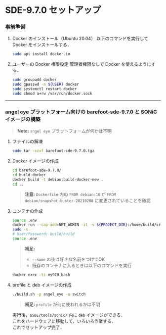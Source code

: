 # SDE-9.7.0 セットアップ
### 事前準備
   1. Docker のインストール（Ubuntu 20.04）
    以下のコマンドを実行して Docker をインストールする．
	   ```bash
	  sudo apt install docker.io
	  ```
   2. ユーザーの Docker 権限設定
  管理者権限なしで Docker を使えるようにする．
	   ```bash
	  sudo groupadd docker
	  sudo gpasswd -a ${USER} docker
	  sudo systemctl restart docker
	  sudo chmod a+rw /var/run/docker.sock
	  ```

---
### angel eye プラットフォーム向けの barefoot-sde-9.7.0 と SONiC イメージの構築
> **Note:** `angel eye` プラットフォームが何かは不明

   1. ファイルの解凍
	  ```bash
	  sudo tar -xzvf barefoot-sde-9.7.0.tgz
	  ```

   2. Docker イメージの作成
	  ```bash
	  cd barefoot-sde-9.7.0/
	  cd build-docker
	  docker build -t debian:build-docker-new .
	  cd ..
	  ```
	  > **注意:** `Dockerfile` 内の `FROM debian:10` が `FROM debian/snapshot:buster-20210208` に変更されていることを確認

   3. コンテナの作成
	  ```bash
	  source .env
	  docker run --cap-add=NET_ADMIN -it -v ${PROJECT_DIR}:/home/build/src --name my970 debian:build-docker-new
	  sudo -s
	  # User/Password: build/build
	  source .env
	  ```
	  > **補足:**
	  > - `--name` の後は好きな名前をつけてOK
	  > - 既存のコンテナに入るときは以下のコマンドを実行
	  ```bash
	  docker exec -ti my970 bash
	  ```

   4. profile と deb イメージの作成
	  ```bash
	  ./build.sh -p angel_eye -u switch
	  ```
	  > **補足:** `profile` が何に使われるかは不明
  
	  実行後，`$SDE/tools/sonic/` 内に `deb` イメージができる．<br>
	  これをハードウェアに移動して，いろいろ作業する．<br>
	  これでセットアップ完了．
